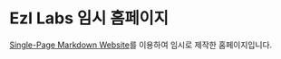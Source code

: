 # Ezl Labs 임시 홈페이지

[Single-Page Markdown Website](https://github.com/yuanqing/single-page-markdown-website)를 이용하여 임시로 제작한 홈페이지입니다. 